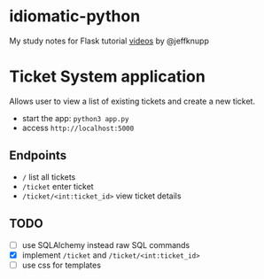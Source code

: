 # idiomatic-python
My study notes for Flask tutorial [videos](https://www.youtube.com/channel/UC8jQsBz_w948kSc7ehMRGmQ) by @jeffknupp

# Ticket System application
Allows user to view a list of existing tickets and create a new ticket.

- start the app: ```python3 app.py```
- access ```http://localhost:5000```

## Endpoints

- `/` list all tickets
- `/ticket` enter ticket
- `/ticket/<int:ticket_id>` view ticket details

## TODO

- [ ] use SQLAlchemy instead raw SQL commands
- [x] implement `/ticket` and `/ticket/<int:ticket_id>`
- [ ] use css for templates
